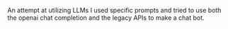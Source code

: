An attempt at utilizing LLMs
I used specific prompts and tried to use both the openai chat completion and the legacy APIs to make a chat bot.
